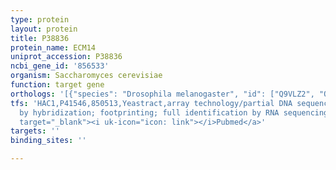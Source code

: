 ```yaml
---
type: protein
layout: protein
title: P38836
protein_name: ECM14
uniprot_accession: P38836
ncbi_gene_id: '856533'
organism: Saccharomyces cerevisiae
function: target gene
orthologs: '[{"species": "Drosophila melanogaster", "id": ["Q9VLZ2", "Q9VLZ1", "Q9VL87", "Q9VL86", "Q0E9F9", "Q7JYV3", "Q9VRZ3", "Q9VS66", "DROME16555", "Q9W478"]}, {"species": "Caenorhabditis elegans", "id": ["Q9BL88", "Q9TZC6", "G5EC96"]}, {"species": "Homo sapiens", "id": ["<a href=\"/protein/q96iy4\">Q96IY4</a>", "Q8IVL8", "P15086", "P15088", "P48052", "<a href=\"/protein/q9ui42\">Q9UI42</a>", "Q8WXQ8", "<a href=\"/protein/p15085\">P15085</a>", "<a href=\"/protein/q8n4t0\">Q8N4T0</a>"]}, {"species": "Mus musculus", "id": ["Q9JHH6", "Q5U901", "P15089", "B2RS76", "Q504N0", "Q6P8K8", "Q8R4H4", "Q7TPZ8"]}, {"species": "Rattus norvegicus", "id": ["Q9EQV9", "F1M7S4", "D3ZAM3", "G3V976", "D3ZHS5", "Q5U2W3", "P00731", "F1M4P0"]}]'
tfs: 'HAC1,P41546,850513,Yeastract,array technology/partial DNA sequence identification
  by hybridization; footprinting; full identification by RNA sequencing,&ensp;<a href="https://www.ncbi.nlm.nih.gov/pubmed/?term=30016623%5Buid%5D+OR+20385592%5Buid%5D+OR+24170807%5Buid%5D"
  target="_blank"><i uk-icon="icon: link"></i>Pubmed</a>'
targets: ''
binding_sites: ''

---
```

